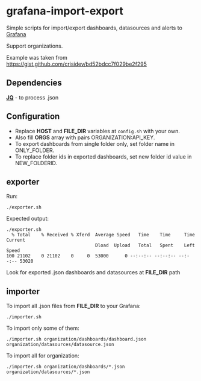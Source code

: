 # grafana-import-export

Simple scripts for import/export dashboards, datasources and alerts to [Grafana](http://grafana.org/)

Support organizations.

Example was taken from https://gist.github.com/crisidev/bd52bdcc7f029be2f295 

## Dependencies
**[JQ](https://stedolan.github.io/jq/)** - to process .json

## Configuration
* Replace **HOST** and **FILE_DIR** variables at `config.sh` with your own.
* Also fill **ORGS** array with pairs ORGANIZATION:API_KEY.
* To export dashboards from single folder only, set folder name in ONLY_FOLDER.
* To replace folder ids in exported dashboards, set new folder id value in NEW_FOLDERID.

## exporter
Run:
```
./exporter.sh
```

Expected output:
```
./exporter.sh
  % Total    % Received % Xferd  Average Speed   Time    Time     Time  Current
                                 Dload  Upload   Total   Spent    Left  Speed
100 21102    0 21102    0     0  53000      0 --:--:-- --:--:-- --:--:-- 53020

```

Look for exported .json dashboards and datasources at **FILE_DIR** path

## importer
To import all .json files from **FILE_DIR** to your Grafana:
```
./importer.sh
```

To import only some of them:
```
./importer.sh organization/dashboards/dashboard.json organization/datasources/datasource.json
```

To import all for organization:
```
./importer.sh organization/dashboards/*.json organization/datasources/*.json
```
